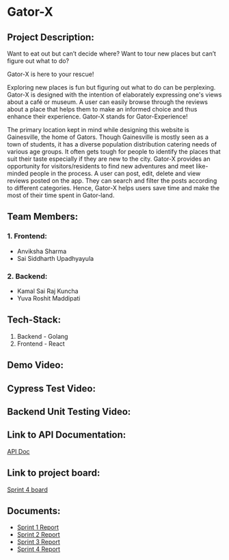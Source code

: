 # Gator-X

## Project Description:
Want to eat out but can’t decide where? Want to tour new places but can’t figure out what to do?

Gator-X is here to your rescue!

Exploring new places is fun but figuring out what to do can be perplexing. Gator-X is designed with the intention of elaborately expressing one's views about a café or museum. A user can easily browse through the reviews about a place that helps them to make an informed choice and thus enhance their experience. Gator-X stands for Gator-Experience! 

The primary location kept in mind while designing this website is Gainesville, the home of Gators. Though Gainesville is mostly seen as a town of students, it has a diverse population distribution catering needs of various age groups. It often gets tough for people to identify the places that suit their taste especially if they are new to the city. Gator-X provides an opportunity for visitors/residents to find new adventures and meet like-minded people in the process. A user can post, edit, delete and view reviews posted on the app. They can search and filter the posts according to different categories. Hence, Gator-X helps users save time and make the most of their time spent in Gator-land.

## Team Members:
### 1. Frontend:
* Anviksha Sharma
* Sai Siddharth Upadhyayula
### 2. Backend:
* Kamal Sai Raj Kuncha 
* Yuva Roshit Maddipati 

## Tech-Stack:
1. Backend - Golang
2. Frontend - React

## Demo Video:

## Cypress Test Video:

## Backend Unit Testing Video:

## Link to API Documentation:
[API Doc](https://github.com/kamalsairajk/Gator-X/blob/main/backend/API%20Doc.MD)

## Link to project board: 
[Sprint 4 board](https://github.com/kamalsairajk/Gator-X/projects/4)

## Documents:
* [Sprint 1 Report](https://github.com/kamalsairajk/Gator-X/blob/main/Sprint-1.md)
* [Sprint 2 Report](https://github.com/kamalsairajk/Gator-X/blob/main/Sprint-2.md)
* [Sprint 3 Report](https://github.com/kamalsairajk/Gator-X/blob/main/Sprint-3.md)
* [Sprint 4 Report](https://github.com/kamalsairajk/Gator-X/blob/main/Sprint-4.md)
